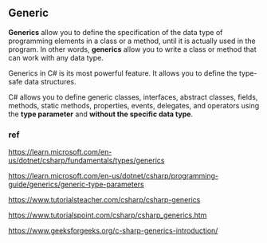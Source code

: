 ## Generic
**Generics** allow you to define the specification of the data type of programming elements in a class or a method, until it is actually used in the program. In other words, **generics** allow you to write a class or method that can work with any data type.

Generics in C# is its most powerful feature. It allows you to define the type-safe data structures.

C# allows you to define generic classes, interfaces, abstract classes, fields, methods, static methods, properties, events, delegates, and operators using the **type parameter** and **without the specific data type**.

### ref

https://learn.microsoft.com/en-us/dotnet/csharp/fundamentals/types/generics

https://learn.microsoft.com/en-us/dotnet/csharp/programming-guide/generics/generic-type-parameters

https://www.tutorialsteacher.com/csharp/csharp-generics

https://www.tutorialspoint.com/csharp/csharp_generics.htm

https://www.geeksforgeeks.org/c-sharp-generics-introduction/


